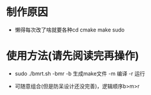 # 制作原因

- 懒得每次改了啥就要各种cd cmake make sudo 

# 使用方法(请先阅读完再操作)

- sudo ./bmrt.sh -bmr
  -b 生成make文件
  -m 编译
  -r 运行

- 可随意组合(但是防呆设计还没完善)，逻辑顺序b>m>r